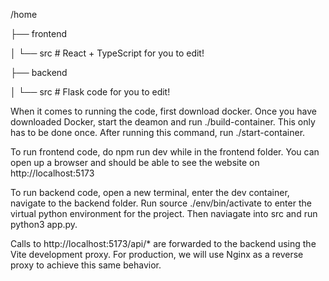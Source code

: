 /home

  ├── frontend
  
  │   └── src   # React + TypeScript for you to edit!
  
  ├── backend
  
  │   └── src   # Flask code for you to edit!


When it comes to running the code, first download docker. Once you have downloaded
Docker, start the deamon and run ./build-container. This only has to be done once.
After running this command, run ./start-container. 

To run frontend code, do npm run dev while in the frontend folder. You can open up
a browser and should be able to see the website on http://localhost:5173

To run backend code, open a new terminal, enter the dev container, navigate to the
backend folder. Run source ./env/bin/activate to enter the virtual python environment
for the project. Then naviagate into src and run python3 app.py. 

Calls to http://localhost:5173/api/* are forwarded to the backend using the Vite 
development proxy. For production, we will use Nginx as a reverse proxy to achieve
this same behavior. 
